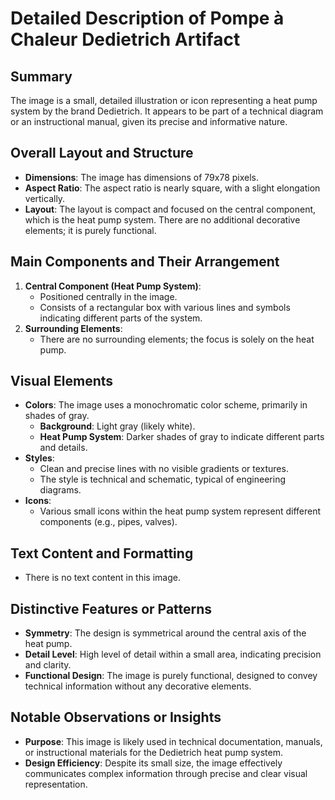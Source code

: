 # Detailed Description of Pompe à Chaleur Dedietrich Artifact

## Summary
The image is a small, detailed illustration or icon representing a heat pump system by the brand Dedietrich. It appears to be part of a technical diagram or an instructional manual, given its precise and informative nature.

## Overall Layout and Structure
- **Dimensions**: The image has dimensions of 79x78 pixels.
- **Aspect Ratio**: The aspect ratio is nearly square, with a slight elongation vertically.
- **Layout**: The layout is compact and focused on the central component, which is the heat pump system. There are no additional decorative elements; it is purely functional.

## Main Components and Their Arrangement
1. **Central Component (Heat Pump System)**:
   - Positioned centrally in the image.
   - Consists of a rectangular box with various lines and symbols indicating different parts of the system.
2. **Surrounding Elements**:
   - There are no surrounding elements; the focus is solely on the heat pump.

## Visual Elements
- **Colors**: The image uses a monochromatic color scheme, primarily in shades of gray.
  - **Background**: Light gray (likely white).
  - **Heat Pump System**: Darker shades of gray to indicate different parts and details.
- **Styles**:
  - Clean and precise lines with no visible gradients or textures.
  - The style is technical and schematic, typical of engineering diagrams.
- **Icons**:
  - Various small icons within the heat pump system represent different components (e.g., pipes, valves).

## Text Content and Formatting
- There is no text content in this image.

## Distinctive Features or Patterns
- **Symmetry**: The design is symmetrical around the central axis of the heat pump.
- **Detail Level**: High level of detail within a small area, indicating precision and clarity.
- **Functional Design**: The image is purely functional, designed to convey technical information without any decorative elements.

## Notable Observations or Insights
- **Purpose**: This image is likely used in technical documentation, manuals, or instructional materials for the Dedietrich heat pump system.
- **Design Efficiency**: Despite its small size, the image effectively communicates complex information through precise and clear visual representation.